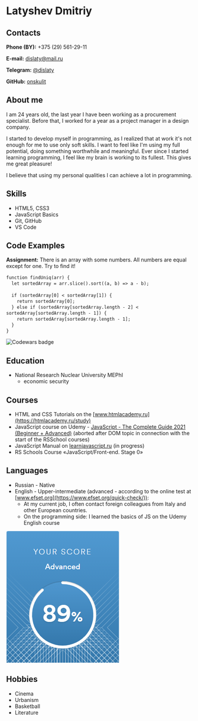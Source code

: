 # Latyshev Dmitriy 

## Contacts

**Phone (BY):** +375 (29) 561-29-11

**E-mail:** [dislaty@mail.ru](mailto:dislaty@mail.ru)

**Telegram:** [@dislaty](https://t.me/dislaty)

**GitHub:** [onskulit](https://github.com/onskulit)

## About me

I am 24 years old, the last year I have been working as a procurement specialist. Before that, I worked for a year as a project manager in a design company.

I started to develop myself in programming, as I realized that at work it's not enough for me to use only soft skills. I want to feel like I'm using my full potential, doing something worthwhile and meaningful. Ever since I started learning programming, I feel like my brain is working to its fullest. This gives me great pleasure!

I believe that using my personal qualities I can achieve a lot in programming.

## Skills

* HTML5, CSS3
* JavaScript Basics
* Git, GitHub
* VS Code

## Code Examples

**Assignment:** There is an array with some numbers. All numbers are equal except for one. Try to find it!

```
function findUniq(arr) {
  let sortedArray = arr.slice().sort((a, b) => a - b);
  
  if (sortedArray[0] < sortedArray[1]) {
    return sortedArray[0];
  } else if (sortedArray[sortedArray.length - 2] < sortedArray[sortedArray.length - 1]) {
    return sortedArray[sortedArray.length - 1];
  }
}
```
![Codewars badge](https://www.codewars.com/users/dislaty/badges/large)

## Education

* National Research Nuclear University MEPhI
    + economic security

## Courses

* HTML and CSS Tutorials on the [www.htmlacademy.ru](https://htmlacademy.ru/study)
* JavaScript course on Udemy - [JavaScript - The Complete Guide 2021 (Beginner + Advanced)](https://www.udemy.com/course/javascript-the-complete-guide-2020-beginner-advanced/) (aborted after DOM topic in connection with the start of the RSSchool courses)
* JavaScript Manual on [learnjavascript.ru](https://learn.javascript.ru/) (in progress)
* RS Schools Course «JavaScript/Front-end. Stage 0»

## Languages

* Russian - Native
* English - Upper-intermediate (advanced - according to the online test at [www.efset.org](https://www.efset.org/quick-check/)):
    + At my current job, I often contact foreign colleagues from Italy and other European countries.
    + On the programming side: I learned the basics of JS on the Udemy English course


![EFSet English test Results](/img/efset-english-test.PNG "EFSet English test Results")

## Hobbies

* Cinema
* Urbanism
* Basketball
* Literature
